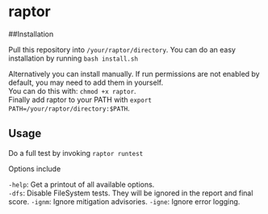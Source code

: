 # raptor

##Installation

Pull this repository into `/your/raptor/directory`. 
You can do an easy installation by running `bash install.sh`

Alternatively you can install manually. If run permissions are not enabled by default, you may need to add them in yourself.  
You can do this with: `chmod +x raptor`.  
Finally add raptor to your PATH with `export PATH=/your/raptor/directory:$PATH`.

## Usage

Do a full test by invoking `raptor runtest`

Options include 

`-help`: Get a printout of all available options.  
`-dfs`: Disable FileSystem tests. They will be ignored in the report and final score.
`-ignm`: Ignore mitigation advisories.
`-igne`: Ignore error logging.
